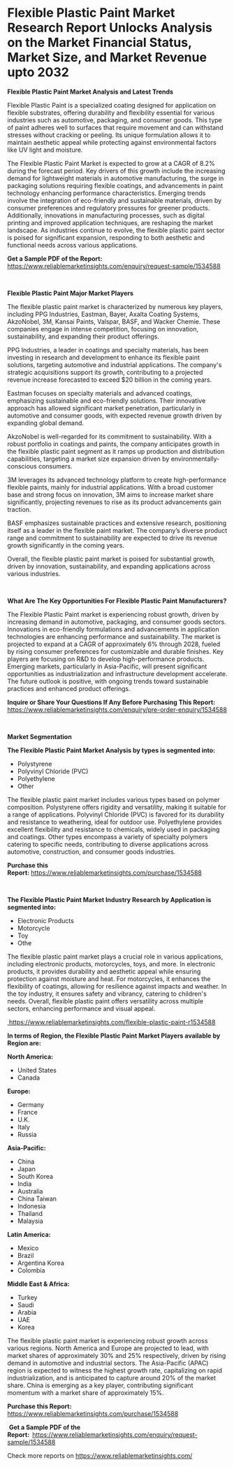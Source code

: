 <p><h1>Flexible Plastic Paint Market Research Report Unlocks Analysis on the Market Financial Status, Market Size, and Market Revenue upto 2032</h1></p><p><strong>Flexible Plastic Paint Market Analysis and Latest Trends</strong></p>
<p><p>Flexible Plastic Paint is a specialized coating designed for application on flexible substrates, offering durability and flexibility essential for various industries such as automotive, packaging, and consumer goods. This type of paint adheres well to surfaces that require movement and can withstand stresses without cracking or peeling. Its unique formulation allows it to maintain aesthetic appeal while protecting against environmental factors like UV light and moisture.</p><p>The Flexible Plastic Paint Market is expected to grow at a CAGR of 8.2% during the forecast period. Key drivers of this growth include the increasing demand for lightweight materials in automotive manufacturing, the surge in packaging solutions requiring flexible coatings, and advancements in paint technology enhancing performance characteristics. Emerging trends involve the integration of eco-friendly and sustainable materials, driven by consumer preferences and regulatory pressures for greener products. Additionally, innovations in manufacturing processes, such as digital printing and improved application techniques, are reshaping the market landscape. As industries continue to evolve, the flexible plastic paint sector is poised for significant expansion, responding to both aesthetic and functional needs across various applications.</p></p>
<p><strong>Get a Sample PDF of the Report:&nbsp;</strong> <a href="https://www.reliablemarketinsights.com/enquiry/request-sample/1534588?utm_campaign=3531&utm_medium=2&utm_source=Github&utm_content=ia&utm_term=31032025&utm_id=flexible-plastic-paint">https://www.reliablemarketinsights.com/enquiry/request-sample/1534588</a></p>
<p>&nbsp;</p>
<p><strong>Flexible Plastic Paint Major Market Players</strong></p>
<p><p>The flexible plastic paint market is characterized by numerous key players, including PPG Industries, Eastman, Bayer, Axalta Coating Systems, AkzoNobel, 3M, Kansai Paints, Valspar, BASF, and Wacker Chemie. These companies engage in intense competition, focusing on innovation, sustainability, and expanding their product offerings.</p><p>PPG Industries, a leader in coatings and specialty materials, has been investing in research and development to enhance its flexible paint solutions, targeting automotive and industrial applications. The company's strategic acquisitions support its growth, contributing to a projected revenue increase forecasted to exceed $20 billion in the coming years.</p><p>Eastman focuses on specialty materials and advanced coatings, emphasizing sustainable and eco-friendly solutions. Their innovative approach has allowed significant market penetration, particularly in automotive and consumer goods, with expected revenue growth driven by expanding global demand.</p><p>AkzoNobel is well-regarded for its commitment to sustainability. With a robust portfolio in coatings and paints, the company anticipates growth in the flexible plastic paint segment as it ramps up production and distribution capabilities, targeting a market size expansion driven by environmentally-conscious consumers.</p><p>3M leverages its advanced technology platform to create high-performance flexible paints, mainly for industrial applications. With a broad customer base and strong focus on innovation, 3M aims to increase market share significantly, projecting revenues to rise as its product advancements gain traction.</p><p>BASF emphasizes sustainable practices and extensive research, positioning itself as a leader in the flexible paint market. The company’s diverse product range and commitment to sustainability are expected to drive its revenue growth significantly in the coming years.</p><p>Overall, the flexible plastic paint market is poised for substantial growth, driven by innovation, sustainability, and expanding applications across various industries.</p></p>
<p>&nbsp;</p>
<p><strong>What Are The Key Opportunities For Flexible Plastic Paint Manufacturers?</strong></p>
<p><p>The Flexible Plastic Paint market is experiencing robust growth, driven by increasing demand in automotive, packaging, and consumer goods sectors. Innovations in eco-friendly formulations and advancements in application technologies are enhancing performance and sustainability. The market is projected to expand at a CAGR of approximately 6% through 2028, fueled by rising consumer preferences for customizable and durable finishes. Key players are focusing on R&D to develop high-performance products. Emerging markets, particularly in Asia-Pacific, will present significant opportunities as industrialization and infrastructure development accelerate. The future outlook is positive, with ongoing trends toward sustainable practices and enhanced product offerings.</p></p>
<p><strong>Inquire or Share Your Questions If Any Before Purchasing This Report:</strong> <a href="https://www.reliablemarketinsights.com/enquiry/pre-order-enquiry/1534588?utm_campaign=3531&utm_medium=2&utm_source=Github&utm_content=ia&utm_term=31032025&utm_id=flexible-plastic-paint">https://www.reliablemarketinsights.com/enquiry/pre-order-enquiry/1534588</a></p>
<p>&nbsp;</p>
<p><strong>Market Segmentation</strong></p>
<p><strong>The Flexible Plastic Paint Market Analysis by types is segmented into:</strong></p>
<p><ul><li>Polystyrene</li><li>Polyvinyl Chloride (PVC)</li><li>Polyethylene</li><li>Other</li></ul></p>
<p><p>The flexible plastic paint market includes various types based on polymer composition. Polystyrene offers rigidity and versatility, making it suitable for a range of applications. Polyvinyl Chloride (PVC) is favored for its durability and resistance to weathering, ideal for outdoor use. Polyethylene provides excellent flexibility and resistance to chemicals, widely used in packaging and coatings. Other types encompass a variety of specialty polymers catering to specific needs, contributing to diverse applications across automotive, construction, and consumer goods industries.</p></p>
<p><strong>Purchase this Report:&nbsp;</strong><a href="https://www.reliablemarketinsights.com/purchase/1534588?utm_campaign=3531&utm_medium=2&utm_source=Github&utm_content=ia&utm_term=31032025&utm_id=flexible-plastic-paint">https://www.reliablemarketinsights.com/purchase/1534588</a></p>
<p>&nbsp;</p>
<p><strong>The Flexible Plastic Paint Market Industry Research by Application is segmented into:</strong></p>
<p><ul><li>Electronic Products</li><li>Motorcycle</li><li>Toy</li><li>Othe</li></ul></p>
<p><p>The flexible plastic paint market plays a crucial role in various applications, including electronic products, motorcycles, toys, and more. In electronic products, it provides durability and aesthetic appeal while ensuring protection against moisture and heat. For motorcycles, it enhances the flexibility of coatings, allowing for resilience against impacts and weather. In the toy industry, it ensures safety and vibrancy, catering to children's needs. Overall, flexible plastic paint offers versatility across multiple sectors, enhancing performance and visual appeal.</p></p>
<p><a href="https://www.reliablemarketinsights.com/flexible-plastic-paint-r1534588?utm_campaign=3531&utm_medium=2&utm_source=Github&utm_content=ia&utm_term=31032025&utm_id=flexible-plastic-paint">&nbsp;https://www.reliablemarketinsights.com/flexible-plastic-paint-r1534588</a></p>
<p><strong>In terms of Region, the Flexible Plastic Paint Market Players available by Region are:</strong></p>
<p>
    <p> <strong> North America: </strong>
        <ul>
            <li>United States</li>
            <li>Canada</li>
        </ul>
        </p> 
    <p> <strong> Europe: </strong>
        <ul>
            <li>Germany</li>
            <li>France</li>
            <li>U.K.</li>
            <li>Italy</li>
            <li>Russia</li>
        </ul>
        </p> 
    <p> <strong> Asia-Pacific: </strong>
        <ul>
            <li>China</li>
            <li>Japan</li>
            <li>South Korea</li>
            <li>India</li>
            <li>Australia</li>
            <li>China Taiwan</li>
            <li>Indonesia</li>
            <li>Thailand</li>
            <li>Malaysia</li>
        </ul>
        </p> 
    <p> <strong> Latin America: </strong>
        <ul>
            <li>Mexico</li>
            <li>Brazil</li>
            <li>Argentina Korea</li>
            <li>Colombia</li>
        </ul>
        </p> 
    <p> <strong> Middle East & Africa: </strong>
        <ul>
            <li>Turkey</li>
            <li>Saudi</li>
            <li>Arabia</li>
            <li>UAE</li>
            <li>Korea</li>
        </ul>
    </p>
    </p>
<p><p>The flexible plastic paint market is experiencing robust growth across various regions. North America and Europe are projected to lead, with market shares of approximately 30% and 25% respectively, driven by rising demand in automotive and industrial sectors. The Asia-Pacific (APAC) region is expected to witness the highest growth rate, capitalizing on rapid industrialization, and is anticipated to capture around 20% of the market share. China is emerging as a key player, contributing significant momentum with a market share of approximately 15%.</p></p>
<p><strong>Purchase this Report: </strong><a href="https://www.reliablemarketinsights.com/purchase/1534588?utm_campaign=3531&utm_medium=2&utm_source=Github&utm_content=ia&utm_term=31032025&utm_id=flexible-plastic-paint">https://www.reliablemarketinsights.com/purchase/1534588</a></p>
<p>&nbsp;<strong>Get a Sample PDF of the Report:&nbsp;&nbsp;</strong><a href="https://www.reliablemarketinsights.com/enquiry/request-sample/1534588?utm_campaign=3531&utm_medium=2&utm_source=Github&utm_content=ia&utm_term=31032025&utm_id=flexible-plastic-paint">https://www.reliablemarketinsights.com/enquiry/request-sample/1534588</a></p>
<p><strong></strong></p>
<p>Check more reports on <a href="https://www.reliablemarketinsights.com/?utm_campaign=3531&utm_medium=2&utm_source=Github&utm_content=ia&utm_term=31032025&utm_id=flexible-plastic-paint">https://www.reliablemarketinsights.com/</a></p>